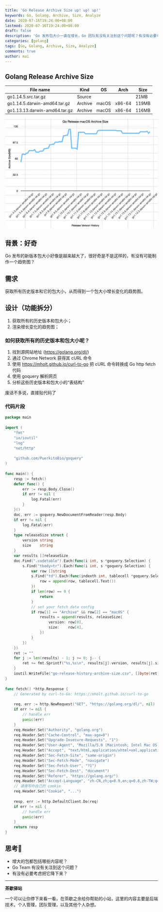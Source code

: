 ```yaml
---
title: 'Go Release Archive Size up! up! up!'
keywords: Go, Golang, Archive, Size, Analyze
date: 2020-07-16T19:24:00+08:00
lastmod: 2020-07-16T19:24:00+08:00
draft: false
description: 'Go 发布包大小一直在增长，Go 团队有没有关注到这个问题呢？有没有必要考虑把它降下来？'
categories: [golang]
tags: [Go, Golang, Archive, Size, Analyze]
comments: true
author: mai
---
```


## Golang Release Archive Size

| File name	|Kind	|OS	|Arch	|Size |
|----|----|----|----|----|
| go1.14.5.src.tar.gz	| Source |	|	| 21MB |
| go1.14.5.darwin-amd64.tar.gz  |	Archive  |	macOS	 | x86-64  |	119MB |
| go1.13.13.darwin-amd64.tar.gz | Archive | macOS | x86-64	 | 116MB |

![](https://raw.githubusercontent.com/yangwenmai/maiyang.me/master/blog/go-release-archive-size-2020-07-16.png)

## 背景：好奇

Go 发布的新版本包大小好像是越来越大了，很好奇是不是这样的，有没有可能制作一个趋势图？

## 需求

获取所有历史版本和它的包大小，从而得到一个包大小增长变化的趋势图。

## 设计（功能拆分）

1. 获取所有的历史版本和包大小；
2. 渲染增长变化的趋势图；

### 如何获取所有的历史版本和包大小呢？

1. 找到源网站地址 (https://golang.org/dl/)
2. 通过 Chrome Network 获得其 cURL 命令
3. 使用 https://mholt.github.io/curl-to-go 把 cURL 命令转换成 Go http fetch 代码
4. 使用 goquery 解析网页
5. 分析这些历史版本和包大小的“表结构”

废话不多说，直接贴代码了

### 代码片段

```go
package main

import (
	"fmt"
	"io/ioutil"
	"log"
	"net/http"

	"github.com/PuerkitoBio/goquery"
)

func main() {
	resp := fetch()
	defer func() {
		err := resp.Body.Close()
		if err != nil {
			log.Fatal(err)
		}
	}()
	doc, err := goquery.NewDocumentFromReader(resp.Body)
	if err != nil {
		log.Fatal(err)
	}
	type releaseSize struct {
		version string
		size    string
	}
	var results []releaseSize
	doc.Find(".codetable").Each(func(i int, s *goquery.Selection) {
		s.Find("tbody>tr").Each(func(i int, s *goquery.Selection) {
			var row []string
			s.Find("td").Each(func(indexth int, tablecell *goquery.Selection) {
				row = append(row, tablecell.Text())
			})
			if len(row) == 0 {
				return
			}
			// set your fetch data config
			if row[1] == "Archive" && row[2] == "macOS" {
				results = append(results, releaseSize{
					version: row[0],
					size:    row[4],
				})
			}
		})
	})
	ret := ""
	for j := len(results) - 1; j >= 0; j-- {
		ret += fmt.Sprintf("%s,%s\n", results[j].version, results[j].size[:len(results[j].size)-2])
	}
	ioutil.WriteFile("go-release-history-archive-size.csv", []byte(ret), 0644)
}

func fetch() *http.Response {
	// Generated by curl-to-Go: https://mholt.github.io/curl-to-go

	req, err := http.NewRequest("GET", "https://golang.org/dl/", nil)
	if err != nil {
		// handle err
		panic(err)
	}
	req.Header.Set("Authority", "golang.org")
	req.Header.Set("Cache-Control", "max-age=0")
	req.Header.Set("Upgrade-Insecure-Requests", "1")
	req.Header.Set("User-Agent", "Mozilla/5.0 (Macintosh; Intel Mac OS X 10_15_5) AppleWebKit/537.36 (KHTML, like Gecko) Chrome/84.0.4147.89 Safari/537.36")
	req.Header.Set("Accept", "text/html,application/xhtml+xml,application/xml;q=0.9,image/webp,image/apng,*/*;q=0.8,application/signed-exchange;v=b3;q=0.9")
	req.Header.Set("Sec-Fetch-Site", "same-origin")
	req.Header.Set("Sec-Fetch-Mode", "navigate")
	req.Header.Set("Sec-Fetch-User", "?1")
	req.Header.Set("Sec-Fetch-Dest", "document")
	req.Header.Set("Referer", "https://golang.org/")
	req.Header.Set("Accept-Language", "zh-CN,zh;q=0.9,en;q=0.8,zh-TW;q=0.7,ja;q=0.6")
	// 请填写你自己的 cookie
	req.Header.Set("Cookie", "...")

	resp, err := http.DefaultClient.Do(req)
	if err != nil {
		// handle err
		panic(err)
	}
	return resp
}

```

## 思考🤔

- 增大的包都包括哪些内容呢？
- Go Team 有没有关注到这个问题？
- 有没有必要考虑把它降下来？

----

**茶歇驿站**

一个可以让你停下来看一看，在茶歇之余给你帮助的小站，这里的内容主要是后端技术，个人管理，团队管理，以及其他个人杂想。
